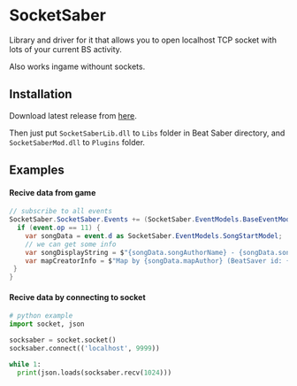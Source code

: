 # SocketSaber
Library and driver for it that allows you to open localhost TCP socket with lots of your current BS activity.

Also works ingame withount sockets.

## Installation
Download latest release from [here](https://github.com/EgorBron/SocketSaber/releases/latest). 

Then just put `SocketSaberLib.dll` to `Libs` folder in Beat Saber directory, and `SocketSaberMod.dll` to `Plugins` folder.

## Examples

#### Recive data from game
```cs
// subscribe to all events
SocketSaber.SocketSaber.Events += (SocketSaber.EventModels.BaseEventModel event) => {
  if (event.op == 11) {
    var songData = event.d as SocketSaber.EventModels.SongStartModel;
    // we can get some info
    var songDisplayString = $"{songData.songAuthorName} - {songData.songName} ({songData.songSubName})":
    var mapCreatorInfo = $"Map by {songData.mapAuthor} (BeatSaver id: {songData.mapBeatSaverID}, {songData.mapScoreSaberRanked ? "" : "un"}ranked on ScoreSaber)";
 }
}
```

#### Recive data by connecting to socket
```py
# python example
import socket, json

socksaber = socket.socket()
socksaber.connect(('localhost', 9999))

while 1:
  print(json.loads(socksaber.recv(1024)))
```
